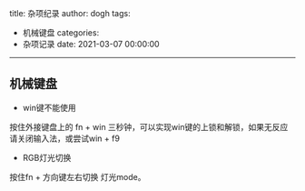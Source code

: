 title: 杂项纪录
author: dogh
tags:
  - 机械键盘
categories:
  - 杂项记录
date: 2021-03-07 00:00:00
---


## 机械键盘

- win键不能使用

按住外接键盘上的 fn + win 三秒钟，可以实现win键的上锁和解锁，如果无反应请关闭输入法，或尝试win + f9

- RGB灯光切换

按住fn + 方向键左右切换 灯光mode。